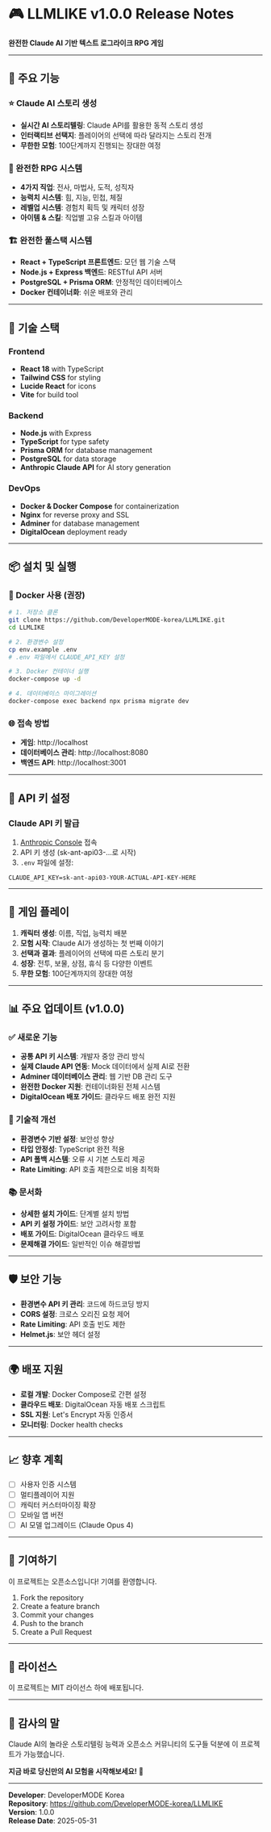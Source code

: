 # 🎮 LLMLIKE v1.0.0 Release Notes

**완전한 Claude AI 기반 텍스트 로그라이크 RPG 게임**

---

## 🚀 주요 기능

### ⭐ Claude AI 스토리 생성
- **실시간 AI 스토리텔링**: Claude API를 활용한 동적 스토리 생성
- **인터랙티브 선택지**: 플레이어의 선택에 따라 달라지는 스토리 전개
- **무한한 모험**: 100단계까지 진행되는 장대한 여정

### 🎯 완전한 RPG 시스템
- **4가지 직업**: 전사, 마법사, 도적, 성직자
- **능력치 시스템**: 힘, 지능, 민첩, 체질
- **레벨업 시스템**: 경험치 획득 및 캐릭터 성장
- **아이템 & 스킬**: 직업별 고유 스킬과 아이템

### 🏗️ 완전한 풀스택 시스템
- **React + TypeScript 프론트엔드**: 모던 웹 기술 스택
- **Node.js + Express 백엔드**: RESTful API 서버
- **PostgreSQL + Prisma ORM**: 안정적인 데이터베이스
- **Docker 컨테이너화**: 쉬운 배포와 관리

---

## 🔧 기술 스택

### Frontend
- **React 18** with TypeScript
- **Tailwind CSS** for styling
- **Lucide React** for icons
- **Vite** for build tool

### Backend
- **Node.js** with Express
- **TypeScript** for type safety
- **Prisma ORM** for database management
- **PostgreSQL** for data storage
- **Anthropic Claude API** for AI story generation

### DevOps
- **Docker & Docker Compose** for containerization
- **Nginx** for reverse proxy and SSL
- **Adminer** for database management
- **DigitalOcean** deployment ready

---

## 📦 설치 및 실행

### 🐳 Docker 사용 (권장)

```bash
# 1. 저장소 클론
git clone https://github.com/DeveloperMODE-korea/LLMLIKE.git
cd LLMLIKE

# 2. 환경변수 설정
cp env.example .env
# .env 파일에서 CLAUDE_API_KEY 설정

# 3. Docker 컨테이너 실행
docker-compose up -d

# 4. 데이터베이스 마이그레이션
docker-compose exec backend npx prisma migrate dev
```

### 🌐 접속 방법
- **게임**: http://localhost
- **데이터베이스 관리**: http://localhost:8080
- **백엔드 API**: http://localhost:3001

---

## 🔑 API 키 설정

### Claude API 키 발급
1. [Anthropic Console](https://console.anthropic.com/) 접속
2. API 키 생성 (sk-ant-api03-...로 시작)
3. `.env` 파일에 설정:
```env
CLAUDE_API_KEY=sk-ant-api03-YOUR-ACTUAL-API-KEY-HERE
```

---

## 🎯 게임 플레이

1. **캐릭터 생성**: 이름, 직업, 능력치 배분
2. **모험 시작**: Claude AI가 생성하는 첫 번째 이야기
3. **선택과 결과**: 플레이어의 선택에 따른 스토리 분기
4. **성장**: 전투, 보물, 상점, 휴식 등 다양한 이벤트
5. **무한 모험**: 100단계까지의 장대한 여정

---

## 📊 주요 업데이트 (v1.0.0)

### ✅ 새로운 기능
- **공통 API 키 시스템**: 개발자 중앙 관리 방식
- **실제 Claude API 연동**: Mock 데이터에서 실제 AI로 전환
- **Adminer 데이터베이스 관리**: 웹 기반 DB 관리 도구
- **완전한 Docker 지원**: 컨테이너화된 전체 시스템
- **DigitalOcean 배포 가이드**: 클라우드 배포 완전 지원

### 🔧 기술적 개선
- **환경변수 기반 설정**: 보안성 향상
- **타입 안정성**: TypeScript 완전 적용
- **API 폴백 시스템**: 오류 시 기본 스토리 제공
- **Rate Limiting**: API 호출 제한으로 비용 최적화

### 📚 문서화
- **상세한 설치 가이드**: 단계별 설치 방법
- **API 키 설정 가이드**: 보안 고려사항 포함
- **배포 가이드**: DigitalOcean 클라우드 배포
- **문제해결 가이드**: 일반적인 이슈 해결방법

---

## 🛡️ 보안 기능

- **환경변수 API 키 관리**: 코드에 하드코딩 방지
- **CORS 설정**: 크로스 오리진 요청 제어
- **Rate Limiting**: API 호출 빈도 제한
- **Helmet.js**: 보안 헤더 설정

---

## 🌍 배포 지원

- **로컬 개발**: Docker Compose로 간편 설정
- **클라우드 배포**: DigitalOcean 자동 배포 스크립트
- **SSL 지원**: Let's Encrypt 자동 인증서
- **모니터링**: Docker health checks

---

## 📈 향후 계획

- [ ] 사용자 인증 시스템
- [ ] 멀티플레이어 지원
- [ ] 캐릭터 커스터마이징 확장
- [ ] 모바일 앱 버전
- [ ] AI 모델 업그레이드 (Claude Opus 4)

---

## 🤝 기여하기

이 프로젝트는 오픈소스입니다! 기여를 환영합니다.

1. Fork the repository
2. Create a feature branch
3. Commit your changes
4. Push to the branch
5. Create a Pull Request

---

## 📄 라이선스

이 프로젝트는 MIT 라이선스 하에 배포됩니다.

---

## 🎉 감사의 말

Claude AI의 놀라운 스토리텔링 능력과 오픈소스 커뮤니티의 도구들 덕분에 이 프로젝트가 가능했습니다.

**지금 바로 당신만의 AI 모험을 시작해보세요!** 🚀

---

**Developer**: DeveloperMODE Korea  
**Repository**: https://github.com/DeveloperMODE-korea/LLMLIKE  
**Version**: 1.0.0  
**Release Date**: 2025-05-31 